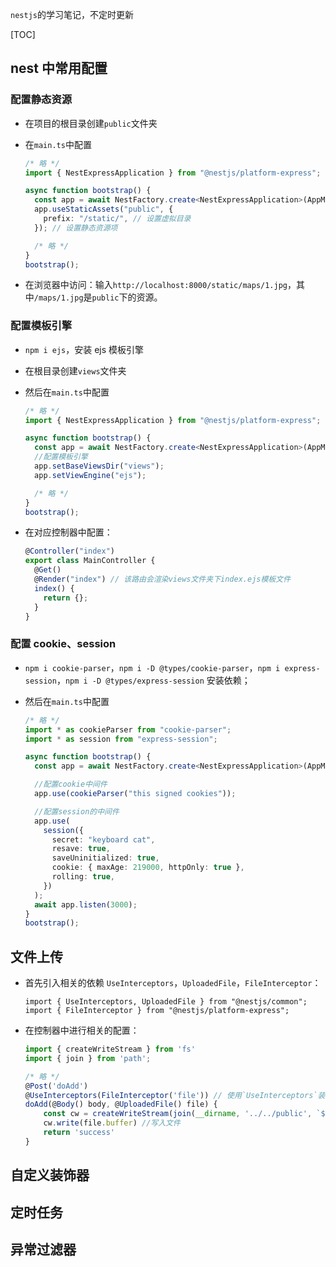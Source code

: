 `nestjs`的学习笔记，不定时更新

[TOC]

## nest 中常用配置

### 配置静态资源

- 在项目的根目录创建`public`文件夹

- 在`main.ts`中配置

  ```typescript
  /* 略 */
  import { NestExpressApplication } from "@nestjs/platform-express";

  async function bootstrap() {
    const app = await NestFactory.create<NestExpressApplication>(AppModule); // 设置泛型
    app.useStaticAssets("public", {
      prefix: "/static/", // 设置虚拟目录
    }); // 设置静态资源项

    /* 略 */
  }
  bootstrap();
  ```

- 在浏览器中访问：输入`http://localhost:8000/static/maps/1.jpg`，其中`/maps/1.jpg`是`public`下的资源。

### 配置模板引擎

- `npm i ejs`，安装 ejs 模板引擎

- 在根目录创建`views`文件夹

- 然后在`main.ts`中配置

  ```typescript
  /* 略 */
  import { NestExpressApplication } from "@nestjs/platform-express";

  async function bootstrap() {
    const app = await NestFactory.create<NestExpressApplication>(AppModule); // 设置泛型
    //配置模板引擎
    app.setBaseViewsDir("views");
    app.setViewEngine("ejs");

    /* 略 */
  }
  bootstrap();
  ```

- 在对应控制器中配置：

  ```typescript
  @Controller("index")
  export class MainController {
    @Get()
    @Render("index") // 该路由会渲染views文件夹下index.ejs模板文件
    index() {
      return {};
    }
  }
  ```

### 配置 cookie、session

- `npm i cookie-parser`，`npm i -D @types/cookie-parser`，`npm i express-session`，`npm i -D @types/express-session` 安装依赖；

- 然后在`main.ts`中配置

  ```typescript
  /* 略 */
  import * as cookieParser from "cookie-parser";
  import * as session from "express-session";

  async function bootstrap() {
    const app = await NestFactory.create<NestExpressApplication>(AppModule);

    //配置cookie中间件
    app.use(cookieParser("this signed cookies"));

    //配置session的中间件
    app.use(
      session({
        secret: "keyboard cat",
        resave: true,
        saveUninitialized: true,
        cookie: { maxAge: 219000, httpOnly: true },
        rolling: true,
      })
    );
    await app.listen(3000);
  }
  bootstrap();
  ```

## 文件上传

- 首先引入相关的依赖 `UseInterceptors`，`UploadedFile`，`FileInterceptor`：

  ```tsx
  import { UseInterceptors, UploadedFile } from "@nestjs/common";
  import { FileInterceptor } from "@nestjs/platform-express";
  ```

- 在控制器中进行相关的配置：

  ```typescript
  import { createWriteStream } from 'fs'
  import { join } from 'path';

  /* 略 */
  @Post('doAdd')
  @UseInterceptors(FileInterceptor('file')) // 使用`UseInterceptors`装饰器,其中file是前端选择文件按钮的name属性
  doAdd(@Body() body, @UploadedFile() file) {
      const cw = createWriteStream(join(__dirname, '../../public', `${file.originalname}`)) // 创建文档写入流
      cw.write(file.buffer) //写入文件
      return 'success'
  }
  ```

## 自定义装饰器

## 定时任务

## 异常过滤器

